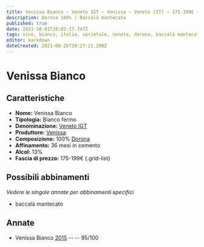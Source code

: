```yaml
---
title: Venissa Bianco – Veneto IGT – Venissa – Veneto (IT) – 175-199€ – 5★
description: Dorona 100% | Baccalà mantecato
published: true
date: 2021-10-01T20:02:17.747Z
tags: vino, bianco, italia, varietale, veneto, dorona, baccalà mantecato, fermo, 5 stelle, 175-199€
editor: markdown
dateCreated: 2021-08-26T20:27:21.296Z
---
```


# Venissa Bianco

## Caratteristiche
- **Nome:** Venissa Bianco
- **Tipologia:** Bianco fermo
- **Denominazione:** [Veneto IGT](/denominazioni/Italia/Veneto/IGT/Veneto) 
- **Produttore:** [Venissa](/produttori/Italia/Venissa/Venissa) 
- **Composizione:** 100% [Dorona](/vitigni/Italia/bacca-bianca/dorona) 
- **Affinamento:** 36 mesi in cemento 
- **Alcol:** 13%
- **Fascia di prezzo:** 175-199€
{.grid-list}




## Possibili abbinamenti
*Vedere le singole annate per abbinamenti specifici*

- baccalà mantecato

## Annate
- Venissa Bianco [2015](vini/Italia/Veneto/Venissa/Venissa-Bianco/2015) -- <span class="star-5"></span> -- 95/100
